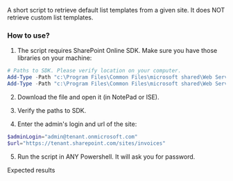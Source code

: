 A short script to retrieve default list templates from a given site. It does NOT retrieve custom list templates.


### How to use?

1. The script requires SharePoint Online SDK. Make sure you have those libraries on your machine:

```PowerShell
# Paths to SDK. Please verify location on your computer. 
Add-Type -Path "c:\Program Files\Common Files\microsoft shared\Web Server Extensions\16\ISAPI\Microsoft.SharePoint.Client.dll"  
Add-Type -Path "c:\Program Files\Common Files\microsoft shared\Web Server Extensions\16\ISAPI\Microsoft.SharePoint.Client.Runtime.dll"  
``` 
2. Download the file and open it (in NotePad or ISE).

3. Verify the paths to SDK.

4. Enter the admin's login and url of the site:

```PowerShell
$adminLogin="admin@tenant.onmicrosoft.com" 
$url="https://tenant.sharepoint.com/sites/invoices" 
``` 
5. Run the script in ANY Powershell. It will ask you for password.

 

 

Expected results

 



 
